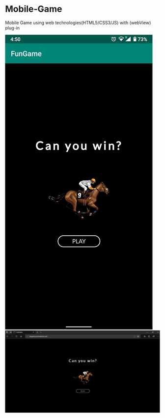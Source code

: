 # Mobile-Game
Mobile Game using web technologies(HTML5/CSS3/JS) with (webView) plug-in

![](img/mobile-version.png)
![](img/desktop-version.png)
